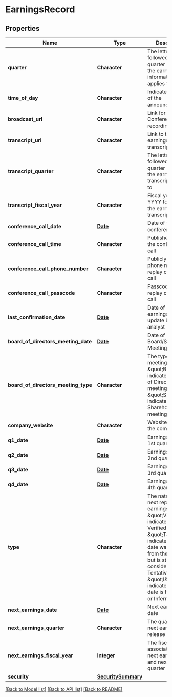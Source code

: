 # EarningsRecord

[//]: # (CLASS:IntrinioSDK::EarningsRecord)

[//]: # (KIND:object)

## Properties

[//]: # (START_DEFINITION)

Name | Type | Description
------------ | ------------- | -------------
**quarter** | **Character** | The letter “Q” followed by the quarter number the earnings information applies to &nbsp;
**time_of_day** | **Character** | Indicates the time of the announcement &nbsp;
**broadcast_url** | **Character** | Link for Conference Call recording &nbsp;
**transcript_url** | **Character** | Link to the earnings release transcript &nbsp;
**transcript_quarter** | **Character** | The letter “Q” followed by the quarter number the earnings transcript applies to &nbsp;
**transcript_fiscal_year** | **Character** | Fiscal year in YYYY format for the earnings transcript &nbsp;
**conference_call_date** | [**Date**](Date.md) | Date of the conference call &nbsp;
**conference_call_time** | **Character** | Published time of the conference call &nbsp;
**conference_call_phone_number** | **Character** | Publicly available phone number for replay conference call &nbsp;
**conference_call_passcode** | **Character** | Passcode for replay conference call &nbsp;
**last_confirmation_date** | [**Date**](Date.md) | Date of last earnings date update by a WSH analyst &nbsp;
**board_of_directors_meeting_date** | [**Date**](Date.md) | Date of Board/Shareholder Meeting &nbsp;
**board_of_directors_meeting_type** | **Character** | The type of meeting - \&quot;B\&quot; indicates a Board of Directors meeting and \&quot;S\&quot; indicates a Shareholder meeting &nbsp;
**company_website** | **Character** | Website link for the company &nbsp;
**q1_date** | [**Date**](Date.md) | Earnings Date for 1st quarter &nbsp;
**q2_date** | [**Date**](Date.md) | Earnings Date for 2nd quarter &nbsp;
**q3_date** | [**Date**](Date.md) | Earnings Date for 3rd quarter &nbsp;
**q4_date** | [**Date**](Date.md) | Earnings Date for 4th quarter &nbsp;
**type** | **Character** | The nature of the next reported earnings date - \&quot;V\&quot; indicates a Verified date, \&quot;T\&quot; indicates that the date was gathered from the company, but is still considered Tentative, and \&quot;I\&quot; indicates that the date is forecased or Inferred &nbsp;
**next_earnings_date** | [**Date**](Date.md) | Next earnings date &nbsp;
**next_earnings_quarter** | **Character** | The quarter of the next earnings release &nbsp;
**next_earnings_fiscal_year** | **Integer** | The fiscal year associated with next earnings date and next earnings quarter &nbsp;
**security** | [**SecuritySummary**](SecuritySummary.md) |  &nbsp;

[//]: # (END_DEFINITION)


[//]: # (CONTAINED_CLASS:IntrinioSDK::Date)


[//]: # (CONTAINED_CLASS:IntrinioSDK::Date)


[//]: # (CONTAINED_CLASS:IntrinioSDK::Date)


[//]: # (CONTAINED_CLASS:IntrinioSDK::Date)


[//]: # (CONTAINED_CLASS:IntrinioSDK::Date)


[//]: # (CONTAINED_CLASS:IntrinioSDK::Date)


[//]: # (CONTAINED_CLASS:IntrinioSDK::Date)


[//]: # (CONTAINED_CLASS:IntrinioSDK::Date)


[//]: # (CONTAINED_CLASS:IntrinioSDK::SecuritySummary)


[[Back to Model list]](../README.md#documentation-for-models) [[Back to API list]](../README.md#documentation-for-api-endpoints) [[Back to README]](../README.md)


